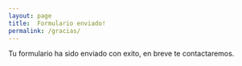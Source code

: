 ```yaml
---
layout: page
title:  Formulario enviado!
permalink: /gracias/
---
```


<div class="section-content">
  <p>Tu formulario ha sido enviado con exito, en breve te contactaremos.</p>
</div>
